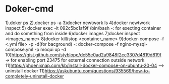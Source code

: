 # Doker-cmd

1).doker ps
2).docker ps -a
3)docker newtwork ls
4)docker newtwork inspect <newtwork name>
5) docker exec -it <container-id>092c5bc1af9f /bin/bash  -: for execting container and do something from inside
6)docker images
7)docker inspect <images_name>
8)docker kill/stop <container_name>
9)docker-compose -f <.yml file> -p <networkName> -d(for bacground) -: docker-compose -f nginx-mysql-compose.yml -p moqui up -d
10)https://gist.github.com/styblope/dc55e0ad2a9848f2cc3307d4819d819f -> for enabling port 23475 for external connection outside network
11)https://phoenixnap.com/kb/install-docker-compose-on-ubuntu-20-04  --> uninstall docker
11)https://askubuntu.com/questions/935569/how-to-completely-uninstall-docker
